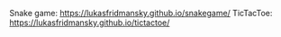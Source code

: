 Snake game: https://lukasfridmansky.github.io/snakegame/
TicTacToe: https://lukasfridmansky.github.io/tictactoe/
